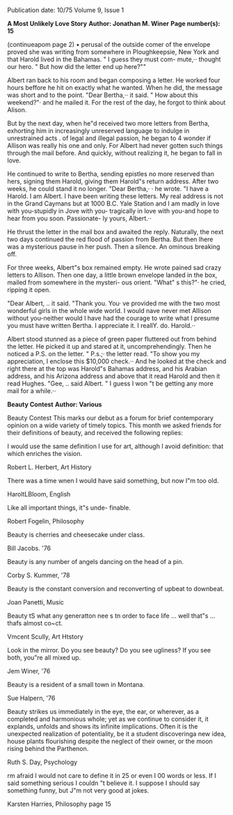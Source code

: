 Publication date: 10/75
Volume 9, Issue 1

**A Most Unlikely Love Story**
**Author: Jonathan M. Winer**
**Page number(s): 15**

(continueapom page 2) 
• perusal of the outside comer of the 
envelope proved she was writing from 
somewhere in Ploughkeepsie, New 
York and that Harold lived in the 
Bahamas. " I guess they must com-
mute,·· thought our hero. " But how did 
the letter end up here?"" 

Albert ran back to his room and 
began composing a letter. He worked 
four hours beffore he hit on exactly 
what he wanted. When he did, the 
message was short and to the point. 
"Dear Bertha,·· it said. " How about 
this weekend?"· and he mailed it. For 
the rest of the day, he forgot to think 
about Alison. 

But by the next day, when he"d 
received two more letters from Bertha, 
exhorting him in increasingly unreserved 
language to indulge in unrestrained acts . 
of legal and illegal passion, he began to 
4 
wonder if Allison was really his one and 
only. For Albert had never gotten such 
things through the mail before. And 
quickly, without realizing it, he began 
to fall in love. 

He continued to write to Bertha, 
sending epistles no more reserved than 
hers, signing them Harold, giving them 
Harold"s return address. After two 
weeks, he could stand it no longer. 
"Dear Bertha,· · he wrote. "I have a 
Harold. I am Albert. I have been 
writing these letters. My real address is 
not in the Grand Caymans but at 1000 
B.C. Yale Station and I am madly in 
love with you-stupidly in Jove with 
you-
tragically in love with you-and 
hope to hear from you soon. Passionate-
ly yours, Albert.·· 

He thrust the letter in the mail box 
and awaited the reply. Naturally, the 
next two days continued the red flood of 
passion from Bertha. But then lhere 
was a mysterious pause in her push. 
Then a silence. An ominous breaking 
off. 

For three weeks, Albert"s box 
remained empty. He wrote pained sad 
crazy letters to Allison. Then one day, a 
little brown envelope landed in the box, 
mailed from somewhere in the mysteri-
ous orient. 
"What" s this?"· he cried, ripping it 
open. 

"Dear Albert, .. it said. "Thank you. 
You· ve provided me with the two most 
wonderful girls in the whole wide 
world. I would nave never met Allison 
without you-neither would I have had 
the courage to write what I presume you 
must have written Bertha. I appreciate 
it. I reallY. do. Harold.·· 

Albert stood stunned as a piece of 
green paper fluttered out from behind 
the letter. He picked it up and stared at 
it, uncomprehendingly. Then he noticed 
a P.S. on the letter. 
" P.s.;· the letter read. "To show 
you my appreciation, I enclose this 
$10,000 check.·· And he looked at the 
check and right there at the top was 
Harold"s Bahamas address, and his 
Arabian address, and his Arizona 
address and above that it read Harold 
and then it read Hughes. 
"Gee, .. said Albert. " I guess I won "t 
be getting any more mail for a while.··


**Beauty Contest**
**Author: Various**

Beauty Contest 
This marks our debut as a forum for 
brief contemporary opinion on a wide 
variety of timely topics. This month we 
asked friends for their definitions of 
beauty, and received the following 
replies: 

I would use the same definition I use 
for art, although I avoid definition: that 
which enriches the vision. 

Robert L. Herbert, Art History 

There was a time wnen I would have 
said something, but now I"m too old. 

HaroltLBloom, English 

Like all important things, it"s unde-
finable. 

Robert Fogelin, Philosophy 

Beauty is cherries and cheesecake under 
class. 

Bill Jacobs. '76 

Beauty is any number of angels dancing 
on the head of a pin. 

Corby S. Kummer, '78 

Beauty is the constant conversion and 
reconverting of upbeat to downbeat. 

Joan Panetti, Music 

Beauty tS what any generatton nee s tn 
order to face life ... well that"s ... thafs 
almost co~ct. 

Vmcent Scully, Art Htstory 

Look in the mirror. Do you see beauty? 
Do you see ugliness? If you see both, 
you"re all mixed up. 

Jem Winer, '76 

Beauty is a resident of a small town in 
Montana. 

Sue Halpern, '76 

Beauty strikes us immediately in the 
eye, the ear, or wherever, as a 
completed and harmonious whole; yet as 
we continue to consider it, it explands, 
unfolds and shows its infinite 
implications. Often it is the unexpected 
realization of potentiality, be it a student 
discoveringa new idea, house plants 
flourishing despite the neglect of their 
owner, or the moon rising behind the 
Parthenon. 

Ruth S. Day, Psychology 

rm afraid I would not care to define it 
in 25 or even I 00 words or less. If I 
said something serious I couldn "t 
believe it. I suppose I should say 
something funny, but J"m not very good 
at jokes. 

Karsten Harries, Philosophy 
page 15
